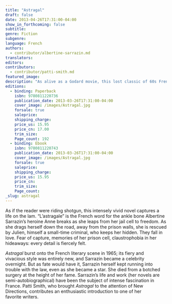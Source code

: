 ```yaml
---
title: "Astragal"
draft: false
date: 2013-04-26T17:31:00-04:00
show_in_forthcoming: false
subtitle:
genre: Fiction
subgenre:
language: French
authors:
  - contributor/albertine-sarrazin.md
translators:
editors:
contributors:
  - contributor/patti-smith.md
featured_image:
description: "As alive as a Godard movie, this lost classic of 60s French literature is back "
editions:
  - binding: Paperback
    isbn: 9780811220736
    publication_date: 2013-03-26T17:31:00-04:00
    cover_image: /images/Astragal.jpg
    forsale: true
    saleprice:
    shipping_charge:
    price_us: 15.95
    price_cn: 17.00
    trim_size:
    Page_count: 192
  - binding: Ebook
    isbn: 9780811220743
    publication_date: 2013-03-26T17:31:00-04:00
    cover_image: /images/Astragal.jpg
    forsale: true
    saleprice:
    shipping_charge:
    price_us: 15.95
    price_cn:
    trim_size:
    Page_count:
_slug: astragal
---
```


As if the reader were riding shotgun, this intensely vivid novel captures a life on the lam. “L’astragale” is the French word for the ankle bone Albertine Sarrazin’s heroine Anne breaks as she leaps from her jail cell to freedom. As she drags herself down the road, away from the prison walls, she is rescued by Julien, himself a small-time criminal, who keeps her hidden. They fall in love. Fear of capture, memories of her prison cell, claustrophobia in her hideaways: every detail is fiercely felt.

_Astragal_ burst onto the French literary scene in 1965; its fiery and vivacious style was entirely new, and Sarrazin became a celebrity overnight. But as fate would have it, Sarrazin herself kept running into trouble with the law, even as she became a star. She died from a botched surgery at the height of her fame. Sarrazin’s life and work (her novels are semi-autobiographical) have been the subject of intense fascination in France. Patti Smith, who brought _Astragal_ to the attention of New Directions, contributes an enthusiastic introduction to one of her favorite writers.


